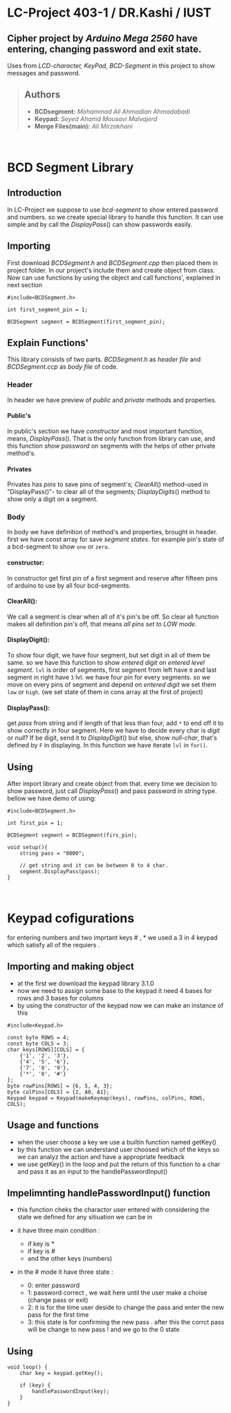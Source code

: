 # LC-Project 403-1 / DR.Kashi / IUST
## Cipher project by *Arduino Mega 2560* have entering, changing password and exit state.
Uses from *LCD-character, KeyPad, BCD-Segment* in this project to show messages and password.

> ## Authors
> - **BCDsegment:** _Mohammad Ali Ahmadian Ahmadabadi_
> - **Keypad:** _Seyed Ahamd Mousavi Malvajerd_
> - **Merge Files(main):** _Ali Mirzakhani_

</br>

# BCD Segment Library
## Introduction
In LC-Project we suppose to use *bcd-segment* to show entered password and numbers. so we create special library to handle this function.
It can use simple and by call the $DisplayPass()$ can show passwords easily.

## Importing
First download $BCDSegment.h$ and $BCDSegment.cpp$ then placed them in project folder.
In our project's include them and create object from class. 
Now can use functions by using the object and call functions', explained in next section
```cpp:
#include<BCDSegment.h>

int first_segment_pin = 1;

BCDSegment segment = BCDSegment(first_segment_pin);
```

## Explain Functions'
This library consists of two parts. $BCDSegment.h$ as *header file* and $BCDSegment.ccp$ as *body file* of code.
### Header
In header we have preview of $public$ and $private$ methods and properties.
#### Public's
In public's section we have $constructor$ and most important function, means, $DisplayPass()$. That is the only function from library can use, and this function *show password* on segments with the helps of other private method's.
#### Privates
Privates has $pins$ to save pins of segment's; $ClearAll()$ method-used in "DisplayPass()"- to clear all of the segments; $DisplayDigits()$ method to show only a digit on a segment.

### Body
In body we have definition of method's and properties, brought in header.
first we have const array for save *segment states*. for example pin's state of a bcd-segment to show `one` or `zero`.

#### constructor:
In constructor get first pin of a first segment and reserve after fifteen pins of arduino to use by all four bcd-segments.

#### ClearAll():
We call a segment is clear when all of it's pin's be off.
So clear all function makes all definition pin's off, that means *all pins set to LOW mode*.

#### DisplayDigit():
To show four digit, we have four segment, but set digit in all of them be same. so we have this function to show *entered digit* on *entered level segment*.
`lvl` is order of segments, first segment from left have `0` and last segment in right have `3` lvl.
we have four pin for every segments. so we move on every pins of segment and depend on *entered digit* we set them `low` or `high`. (we set state of them in cons array at the first of project)

#### DisplayPass():
get $pass$ from string and if length of that less than four, add `*` to end off it to show correctly in four segment.
Here we have to decide every char is *digit* or *null*?
If be digit, send it to $DisplayDigit()$ but else, show *null-char*, that's defined by `F` in displaying.
 In this function we have iterate `lvl` in `for()`.


## Using
After import library and create object from that.
every time we decision to show password, just call $DisplayPass()$ and pass password in *string* type.
bellow we have demo of using:
```cpp:
#include<BCDSegment.h>

int first_pin = 1;

BCDSegment segment = BCDSegment(firs_pin);

void setup(){
	string pass = "0000";

	// get string and it can be between 0 to 4 char.
	segment.DisplayPass(pass);
}
```
<br>

# Keypad cofigurations
for entering numbers and two imprtant keys # , * we used a 3 in 4 keypad which satisfy all of the requiers .

## Importing and making object
- at the first we download the keypad library 3.1.0
- now we need to assign some base to the keypad it need 4 bases for rows and 3 bases for columns
- by using the constructor of the keypad now we can make an instance of this

```cpp:
#include<Keypad.h>

const byte ROWS = 4; 
const byte COLS = 3; 
char keys[ROWS][COLS] = {
    {'1', '2', '3'},
    {'4', '5', '6'},
    {'7', '8', '9'},
    {'*', '0', '#'}
};
byte rowPins[ROWS] = {6, 5, 4, 3};
byte colPins[COLS] = {2, A0, A1};
Keypad keypad = Keypad(makeKeymap(keys), rowPins, colPins, ROWS, COLS);
```

## Usage and functions

- when the user choose a key we use a builtin function named getKey()
- by this function we can understand user choosed which of the keys so we can analyz the action and have a appropriate feedback
- we use getKey() in the loop and put the return of this function to a char and pass it as an input to the handlePasswordInput()

## Impelimnting handlePasswordInput() function

- this function cheks the charactor user entered with considering the state we defined for any sitiuation we can be in
* it have three main condition :
  * if key is *
  * if key is #
  * and the other keys (numbers)

* in the # mode it have three state :
  * 0: enter password
  * 1: password correct , we wait here until the user make a choise (change pass or exit)
  * 2: it is for the time user deside to change the pass and enter the new pass for the first time
  * 3: this state is for confirming the new pass . after this the corrct pass will be change to new pass ! and we go to the 0 state

## Using

```cpp:
void loop() {
    char key = keypad.getKey();

    if (key) {
        handlePasswordInput(key);
    }
}
```